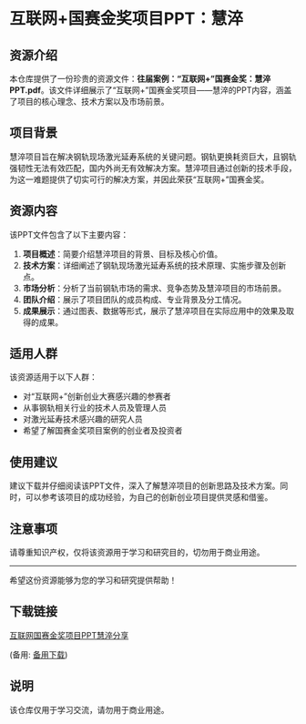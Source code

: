 # 互联网+国赛金奖项目PPT：慧淬

## 资源介绍

本仓库提供了一份珍贵的资源文件：**往届案例：“互联网+”国赛金奖：慧淬PPT.pdf**。该文件详细展示了“互联网+”国赛金奖项目——慧淬的PPT内容，涵盖了项目的核心理念、技术方案以及市场前景。

## 项目背景

慧淬项目旨在解决钢轨现场激光延寿系统的关键问题。钢轨更换耗资巨大，且钢轨强韧性无法有效匹配，国内外尚无有效解决方案。慧淬项目通过创新的技术手段，为这一难题提供了切实可行的解决方案，并因此荣获“互联网+”国赛金奖。

## 资源内容

该PPT文件包含了以下主要内容：

1. **项目概述**：简要介绍慧淬项目的背景、目标及核心价值。
2. **技术方案**：详细阐述了钢轨现场激光延寿系统的技术原理、实施步骤及创新点。
3. **市场分析**：分析了当前钢轨市场的需求、竞争态势及慧淬项目的市场前景。
4. **团队介绍**：展示了项目团队的成员构成、专业背景及分工情况。
5. **成果展示**：通过图表、数据等形式，展示了慧淬项目在实际应用中的效果及取得的成果。

## 适用人群

该资源适用于以下人群：

- 对“互联网+”创新创业大赛感兴趣的参赛者
- 从事钢轨相关行业的技术人员及管理人员
- 对激光延寿技术感兴趣的研究人员
- 希望了解国赛金奖项目案例的创业者及投资者

## 使用建议

建议下载并仔细阅读该PPT文件，深入了解慧淬项目的创新思路及技术方案。同时，可以参考该项目的成功经验，为自己的创新创业项目提供灵感和借鉴。

## 注意事项

请尊重知识产权，仅将该资源用于学习和研究目的，切勿用于商业用途。

---

希望这份资源能够为您的学习和研究提供帮助！

## 下载链接
[互联网国赛金奖项目PPT慧淬分享](https://pan.quark.cn/s/c53544932225) 

(备用: [备用下载](https://pan.baidu.com/s/1fmZQSknQfbY9a6RXBzgHNw?pwd=1234))

## 说明

该仓库仅用于学习交流，请勿用于商业用途。

